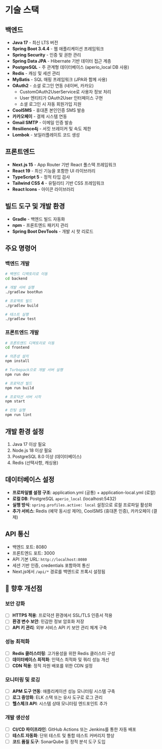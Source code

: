 # 기술 스택

## 백엔드

- **Java 17** - 최신 LTS 버전
- **Spring Boot 3.4.4** - 웹 애플리케이션 프레임워크
- **Spring Security** - 인증 및 권한 관리
- **Spring Data JPA** - Hibernate 기반 데이터 접근 계층
- **PostgreSQL** - 주 관계형 데이터베이스 (aperio_local DB 사용)
- **Redis** - 캐싱 및 세션 관리
- **MyBatis** - SQL 매핑 프레임워크 (JPA와 함께 사용)
- **OAuth2** - 소셜 로그인 연동 (네이버, 카카오)
  - CustomOAuth2UserService로 사용자 정보 처리
  - User 엔티티가 OAuth2User 인터페이스 구현
  - 소셜 로그인 시 자동 회원가입 지원
- **CoolSMS** - 휴대폰 본인인증 SMS 발송
- **카카오페이** - 결제 시스템 연동
- **Gmail SMTP** - 이메일 인증 발송
- **Resilience4j** - 서킷 브레이커 및 속도 제한
- **Lombok** - 보일러플레이트 코드 생성

## 프론트엔드

- **Next.js 15** - App Router 기반 React 풀스택 프레임워크
- **React 19** - 최신 기능을 포함한 UI 라이브러리
- **TypeScript 5** - 정적 타입 검사
- **Tailwind CSS 4** - 유틸리티 기반 CSS 프레임워크
- **React Icons** - 아이콘 라이브러리

## 빌드 도구 및 개발 환경

- **Gradle** - 백엔드 빌드 자동화
- **npm** - 프론트엔드 패키지 관리
- **Spring Boot DevTools** - 개발 시 핫 리로드

## 주요 명령어

### 백엔드 개발

```bash
# 백엔드 디렉토리로 이동
cd backend

# 개발 서버 실행
./gradlew bootRun

# 프로젝트 빌드
./gradlew build

# 테스트 실행
./gradlew test
```

### 프론트엔드 개발

```bash
# 프론트엔드 디렉토리로 이동
cd frontend

# 의존성 설치
npm install

# Turbopack으로 개발 서버 실행
npm run dev

# 프로덕션 빌드
npm run build

# 프로덕션 서버 시작
npm start

# 린팅 실행
npm run lint
```

## 개발 환경 설정

1. Java 17 이상 필요
2. Node.js 18 이상 필요
3. PostgreSQL 8.0 이상 (데이터베이스)
4. Redis (선택사항, 캐싱용)

## 데이터베이스 설정

- **프로파일별 설정 구조**: application.yml (공통) + application-local.yml (로컬)
- **로컬 DB**: PostgreSQL `aperio_local` (localhost:5432)
- **실행 방식**: `spring.profiles.active: local` 설정으로 로컬 프로파일 활성화
- **추가 서비스**: Redis (예약 동시성 제어), CoolSMS (휴대폰 인증), 카카오페이 (결제)

## API 통신

- 백엔드 포트: 8080
- 프론트엔드 포트: 3000
- API 기본 URL: `http://localhost:8080`
- 세션 기반 인증, credentials 포함하여 통신
- Next.js에서 `/api/*` 경로를 백엔드로 프록시 설정됨

## 🔧 향후 개선점

### 보안 강화

- [ ] **HTTPS 적용**: 프로덕션 환경에서 SSL/TLS 인증서 적용
- [ ] **환경 변수 보안**: 민감한 정보 암호화 저장
- [ ] **API 키 관리**: 외부 서비스 API 키 보안 관리 체계 구축

### 성능 최적화

- [ ] **Redis 클러스터링**: 고가용성을 위한 Redis 클러스터 구성
- [ ] **데이터베이스 최적화**: 인덱스 최적화 및 쿼리 성능 개선
- [ ] **CDN 적용**: 정적 자원 배포를 위한 CDN 설정

### 모니터링 및 로깅

- [ ] **APM 도구 연동**: 애플리케이션 성능 모니터링 시스템 구축
- [ ] **로그 중앙화**: ELK 스택 또는 유사 도구로 로그 관리
- [ ] **헬스체크 API**: 시스템 상태 모니터링 엔드포인트 추가

### 개발 생산성

- [ ] **CI/CD 파이프라인**: GitHub Actions 또는 Jenkins를 통한 자동 배포
- [ ] **테스트 자동화**: 단위 테스트 및 통합 테스트 커버리지 향상
- [ ] **코드 품질 도구**: SonarQube 등 정적 분석 도구 도입
